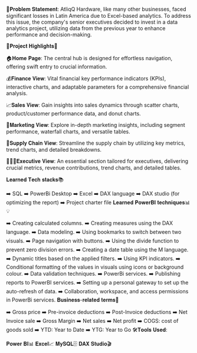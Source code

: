 🤔𝐏𝐫𝐨𝐛𝐥𝐞𝐦 𝐒𝐭𝐚𝐭𝐞𝐦𝐞𝐧𝐭: AtliqQ Hardware, like many other businesses, faced significant losses in Latin America due to Excel-based analytics. To address this issue, the company's senior executives decided to invest in a data analytics project, utilizing data from the previous year to enhance performance and decision-making.

🌟𝐏𝐫𝐨𝐣𝐞𝐜𝐭 𝐇𝐢𝐠𝐡𝐥𝐢𝐠𝐡𝐭𝐬🌟

🏠𝐇𝐨𝐦𝐞 𝐏𝐚𝐠𝐞: The central hub is designed for effortless navigation, offering swift entry to crucial information.

💰𝐅𝐢𝐧𝐚𝐧𝐜𝐞 𝐕𝐢𝐞𝐰: Vital financial key performance indicators (KPIs), interactive charts, and adaptable parameters for a comprehensive financial analysis.

📈𝐒𝐚𝐥𝐞𝐬 𝐕𝐢𝐞𝐰: Gain insights into sales dynamics through scatter charts, product/customer performance data, and donut charts.

📢𝐌𝐚𝐫𝐤𝐞𝐭𝐢𝐧𝐠 𝐕𝐢𝐞𝐰: Explore in-depth marketing insights, including segment performance, waterfall charts, and versatile tables.

🚚𝐒𝐮𝐩𝐩𝐥𝐲 𝐂𝐡𝐚𝐢𝐧 𝐕𝐢𝐞𝐰: Streamline the supply chain by utilizing key metrics, trend charts, and detailed breakdowns.

👨🏻‍💼𝐄𝐱𝐞𝐜𝐮𝐭𝐢𝐯𝐞 𝐕𝐢𝐞𝐰: An essential section tailored for executives, delivering crucial metrics, revenue contributions, trend charts, and detailed tables.

𝐋𝐞𝐚𝐫𝐧𝐞𝐝 𝐓𝐞𝐜𝐡 𝐬𝐭𝐚𝐜𝐤𝐬📚

➡️ SQL
➡️ PowerBi Desktop
➡️ Excel
➡️ DAX language
➡️ DAX studio (for optimizing the report)
➡️ Project charter file
𝐋𝐞𝐚𝐫𝐧𝐞𝐝 𝐏𝐨𝐰𝐞𝐫𝐁𝐈 𝐭𝐞𝐜𝐡𝐧𝐢𝐪𝐮𝐞𝐬📊💡

➡️ Creating calculated columns.
➡️ Creating measures using the DAX language.
➡️ Data modeling.
➡️ Using bookmarks to switch between two visuals.
➡️ Page navigation with buttons.
➡️ Using the divide function to prevent zero division errors.
➡️ Creating a date table using the M language.
➡️ Dynamic titles based on the applied filters.
➡️ Using KPI indicators.
➡️ Conditional formatting of the values in visuals using icons or background colour.
➡️ Data validation techniques.
➡️ PowerBi services.
➡️ Publishing reports to PowerBI services.
➡️ Setting up a personal gateway to set up the auto-refresh of data.
➡️ Collaboration, workspace, and access permissions in PowerBi services.
𝐁𝐮𝐬𝐢𝐧𝐞𝐬𝐬-𝐫𝐞𝐥𝐚𝐭𝐞𝐝 𝐭𝐞𝐫𝐦𝐬💼

➡️ Gross price
➡️ Pre-invoice deductions
➡️ Post-Invoice deductions
➡️ Net Invoice sale
➡️ Gross Margin
➡️ Net sales
➡️ Net profit
➡️ COGS: cost of goods sold
➡️ YTD: Year to Date
➡️ YTG: Year to Go
🛠️𝐓𝐨𝐨𝐥𝐬 𝐔𝐬𝐞𝐝:

𝐏𝐨𝐰𝐞𝐫 𝐁𝐈📊
𝐄𝐱𝐜𝐞𝐥📈
𝐌𝐲𝐒𝐐𝐋🗄️
𝐃𝐀𝐗 𝐒𝐭𝐮𝐝𝐢𝐨🎬
